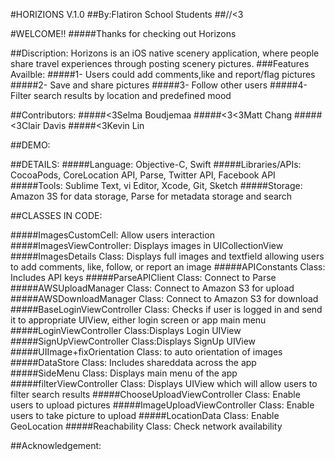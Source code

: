 
#HORIZIONS V.1.0
##By:Flatiron School Students
##//<3


#WELCOME!!
#####Thanks for checking out Horizons

##Discription:
Horizons is an iOS native scenery application, where people share travel experiences through posting scenery pictures.
###Features Availble:
#####1- Users could add comments,like and report/flag pictures
#####2- Save and share pictures
#####3- Follow other users
#####4- Filter search results by location and predefined mood

##Contributors:
#####<3Selma Boudjemaa
#####<3<3Matt Chang
#####<3Clair Davis
#####<3Kevin Lin

##DEMO:





##DETAILS:
#####Language: Objective-C, Swift
#####Libraries/APIs: CocoaPods, CoreLocation API, Parse, Twitter API, Facebook API
#####Tools: Sublime Text, vi Editor, Xcode, Git, Sketch
#####Storage: Amazon 3S for data storage, Parse for metadata storage and search

##CLASSES IN CODE:

#####ImagesCustomCell: Allow users interaction
#####ImagesViewController: Displays images in UICollectionView
#####ImagesDetails Class: Displays full images and textfield allowing users to add comments, like, follow, or report an image
#####APIConstants Class: Includes API keys
#####ParseAPIClient Class: Connect to Parse
#####AWSUploadManager Class: Connect to Amazon S3 for upload
#####AWSDownloadManager Class: Connect to Amazon S3 for download
#####BaseLoginViewController Class: Checks if user is logged in and send it to appropriate UIView, either login screen or app main menu
#####LoginViewController Class:Displays Login UIView
#####SignUpViewController Class:Displays SignUp UIView
#####UIImage+fixOrientation Class: to auto orientation of images
#####DataStore Class: Includes shareddata across the app
#####SideMenu Class: Displays main menu of the app
#####filterViewController Class: Displays UIView which will allow users to filter search results
#####ChooseUploadViewController Class: Enable users to upload pictures
#####ImageUploadViewController Class: Enable users to take picture to upload
#####LocationData Class: Enable GeoLocation
#####Reachability Class: Check network availability




##Acknowledgement:






